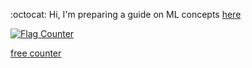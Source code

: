 :octocat:  Hi,  I'm preparing a guide on ML concepts [here](https://github.com/fatemehsrz/ML_Concepts) 

<a href="https://info.flagcounter.com/8jKb"><img src="https://s01.flagcounter.com/count2/8jKb/bg_FFFFFF/txt_000000/border_FFFFFF/columns_8/maxflags_54/viewers_0/labels_0/pageviews_0/flags_0/percent_0/" alt="Flag Counter" border="0"></a>


 <a href='http://www.freevisitorcounters.com'>free counter</a> 
 
 
 <script type='text/javascript' src='https://www.freevisitorcounters.com/auth.php?id=0445c2371f37b127a0e796d8cb3f822f5011b73d'></script>
<script type="text/javascript" src="https://www.freevisitorcounters.com/en/home/counter/1254145/t/1"></script>


